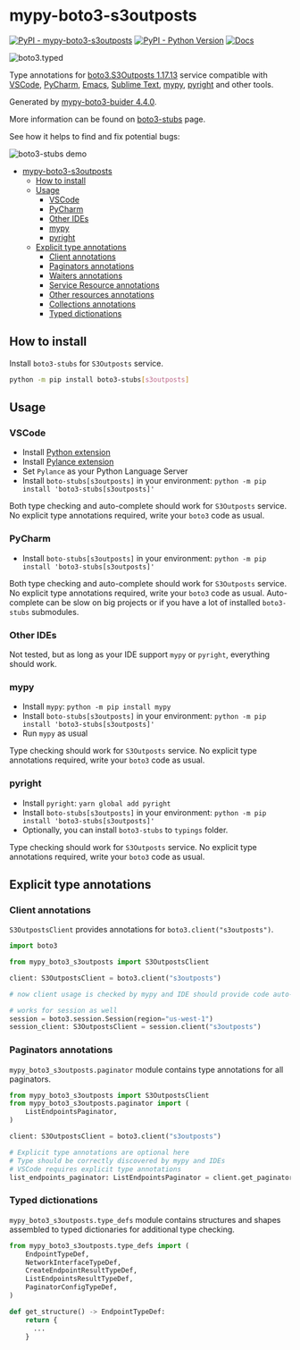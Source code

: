 # mypy-boto3-s3outposts

[![PyPI - mypy-boto3-s3outposts](https://img.shields.io/pypi/v/mypy-boto3-s3outposts.svg?color=blue)](https://pypi.org/project/mypy-boto3-s3outposts)
[![PyPI - Python Version](https://img.shields.io/pypi/pyversions/mypy-boto3-s3outposts.svg?color=blue)](https://pypi.org/project/mypy-boto3-s3outposts)
[![Docs](https://img.shields.io/readthedocs/mypy-boto3-builder.svg?color=blue)](https://mypy-boto3-builder.readthedocs.io/)

![boto3.typed](https://github.com/vemel/mypy_boto3_builder/raw/master/logo.png)

Type annotations for
[boto3.S3Outposts 1.17.13](https://boto3.amazonaws.com/v1/documentation/api/1.17.13/reference/services/s3outposts.html#S3Outposts) service
compatible with
[VSCode](https://code.visualstudio.com/),
[PyCharm](https://www.jetbrains.com/pycharm/),
[Emacs](https://www.gnu.org/software/emacs/),
[Sublime Text](https://www.sublimetext.com/),
[mypy](https://github.com/python/mypy),
[pyright](https://github.com/microsoft/pyright)
and other tools.

Generated by [mypy-boto3-buider 4.4.0](https://github.com/vemel/mypy_boto3_builder).

More information can be found on [boto3-stubs](https://pypi.org/project/boto3-stubs/) page.

See how it helps to find and fix potential bugs:

![boto3-stubs demo](https://github.com/vemel/mypy_boto3_builder/raw/master/demo.gif)

- [mypy-boto3-s3outposts](#mypy-boto3-s3outposts)
  - [How to install](#how-to-install)
  - [Usage](#usage)
    - [VSCode](#vscode)
    - [PyCharm](#pycharm)
    - [Other IDEs](#other-ides)
    - [mypy](#mypy)
    - [pyright](#pyright)
  - [Explicit type annotations](#explicit-type-annotations)
    - [Client annotations](#client-annotations)
    - [Paginators annotations](#paginators-annotations)
    - [Waiters annotations](#waiters-annotations)
    - [Service Resource annotations](#service-resource-annotations)
    - [Other resources annotations](#other-resources-annotations)
    - [Collections annotations](#collections-annotations)
    - [Typed dictionations](#typed-dictionations)

## How to install

Install `boto3-stubs` for `S3Outposts` service.

```bash
python -m pip install boto3-stubs[s3outposts]
```

## Usage

### VSCode

- Install [Python extension](https://marketplace.visualstudio.com/items?itemName=ms-python.python)
- Install [Pylance extension](https://marketplace.visualstudio.com/items?itemName=ms-python.vscode-pylance)
- Set `Pylance` as your Python Language Server
- Install `boto-stubs[s3outposts]` in your environment: `python -m pip install 'boto3-stubs[s3outposts]'`

Both type checking and auto-complete should work for `S3Outposts` service.
No explicit type annotations required, write your `boto3` code as usual.

### PyCharm

- Install `boto-stubs[s3outposts]` in your environment: `python -m pip install 'boto3-stubs[s3outposts]'`

Both type checking and auto-complete should work for `S3Outposts` service.
No explicit type annotations required, write your `boto3` code as usual.
Auto-complete can be slow on big projects or if you have a lot of installed `boto3-stubs` submodules.

### Other IDEs

Not tested, but as long as your IDE support `mypy` or `pyright`, everything should work.

### mypy

- Install `mypy`: `python -m pip install mypy`
- Install `boto-stubs[s3outposts]` in your environment: `python -m pip install 'boto3-stubs[s3outposts]'`
- Run `mypy` as usual

Type checking should work for `S3Outposts` service.
No explicit type annotations required, write your `boto3` code as usual.

### pyright

- Install `pyright`: `yarn global add pyright`
- Install `boto-stubs[s3outposts]` in your environment: `python -m pip install 'boto3-stubs[s3outposts]'`
- Optionally, you can install `boto3-stubs` to `typings` folder.

Type checking should work for `S3Outposts` service.
No explicit type annotations required, write your `boto3` code as usual.

## Explicit type annotations

### Client annotations

`S3OutpostsClient` provides annotations for `boto3.client("s3outposts")`.

```python
import boto3

from mypy_boto3_s3outposts import S3OutpostsClient

client: S3OutpostsClient = boto3.client("s3outposts")

# now client usage is checked by mypy and IDE should provide code auto-complete

# works for session as well
session = boto3.session.Session(region="us-west-1")
session_client: S3OutpostsClient = session.client("s3outposts")
```

### Paginators annotations

`mypy_boto3_s3outposts.paginator` module contains type annotations for all paginators.

```python
from mypy_boto3_s3outposts import S3OutpostsClient
from mypy_boto3_s3outposts.paginator import (
    ListEndpointsPaginator,
)

client: S3OutpostsClient = boto3.client("s3outposts")

# Explicit type annotations are optional here
# Type should be correctly discovered by mypy and IDEs
# VSCode requires explicit type annotations
list_endpoints_paginator: ListEndpointsPaginator = client.get_paginator("list_endpoints")
```







### Typed dictionations

`mypy_boto3_s3outposts.type_defs` module contains structures and shapes assembled
to typed dictionaries for additional type checking.

```python
from mypy_boto3_s3outposts.type_defs import (
    EndpointTypeDef,
    NetworkInterfaceTypeDef,
    CreateEndpointResultTypeDef,
    ListEndpointsResultTypeDef,
    PaginatorConfigTypeDef,
)

def get_structure() -> EndpointTypeDef:
    return {
      ...
    }
```
